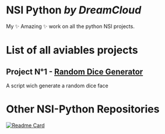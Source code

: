 # NSI Python _by DreamCloud_
My ✨ Amazing ✨ work on all the python NSI projects.

# List of all aviables projects

## Project N°1 - [Random Dice Generator](https://github.com/Funasitien/nsi-python/tree/main/1%20-%20Dice)

A script wich generate a random dice face


# Other NSI-Python Repositories
[![Readme Card](https://github-readme-stats.vercel.app/api/pin/?username=Timtonix&repo=NSI&show_owner=true)](https://github.com/Timtonix/NSI)
